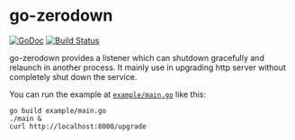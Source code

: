 # go-zerodown

[![GoDoc](http://godoc.org/github.com/googollee/go-zerodown?status.svg)](http://godoc.org/github.com/googollee/go-zerodown) [![Build Status](https://travis-ci.org/googollee/go-zerodown.svg)](https://travis-ci.org/googollee/go-zerodown)

go-zerodown provides a listener which can shutdown gracefully and relaunch in another process. It mainly use in upgrading http server without completely shut down the service.

You can run the example at [`example/main.go`](https://github.com/googollee/go-zerodown/blob/master/example/main.go) like this:

```
go build example/main.go
./main &
curl http://localhost:8000/upgrade
```
